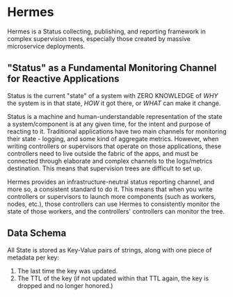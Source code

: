 # Hermes

Hermes is a Status collecting, publishing, and reporting framework in complex supervision trees, especially those created by massive microservice deployments.

## "Status" as a Fundamental Monitoring Channel for Reactive Applications

Status is the current "state" of a system with ZERO KNOWLEDGE of *WHY* the system is in that state, *HOW* it got there, or *WHAT* can make it change.

Status is a machine and human-understandable representation of the state a system/component is at any given time, for the intent and purpose of reacting to it. Traditional applications have two main channels for monitoring their state - logging, and some kind of aggregate metrics. However, when writing controllers or supervisors that operate on those applications, these controllers need to live outside the fabric of the apps, and must be connected through elaborate and complex channels to the logs/metrics destination. This means that supervision trees are difficult to set up.

Hermes provides an infrastructure-neutral status reporting channel, and more so, a consistent standard to do it. This means that when you write controllers or supervisors to launch more components (such as workers, nodes, etc.), those controllers can use Hermes to consistently monitor the state of those workers, and the controllers' controllers can monitor the tree.

## Data Schema

All State is stored as Key-Value pairs of strings, along with one piece of metadata per key:
1. The last time the key was updated.
2. The TTL of the key (if not updated within that TTL again, the key is dropped and no longer honored.)

